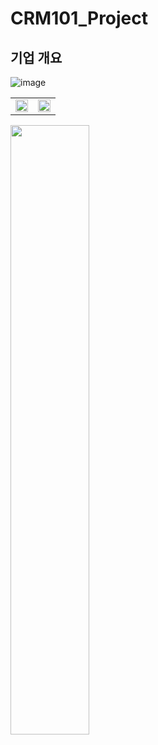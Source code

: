 # CRM101_Project
## 기업 개요
![image](https://github.com/user-attachments/assets/eb5e6ad0-14a1-4553-abf5-0e473bd6f0ee)
<table>
  <tr>
    <td><img src="https://github.com/user-attachments/assets/3cd54d82-0ff4-48a6-8cb4-d11981b4766a" width="100%" /></td>
    <td><img src="https://github.com/user-attachments/assets/c23a1f14-256e-4851-a102-bab5f51a7737" width="100%"/></td>
  </tr>
</table>
<img src="https://github.com/user-attachments/assets/50e79cad-7725-4438-b4ac-52119be0cc63" width="50%"/>




